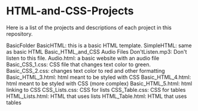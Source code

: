 # HTML-and-CSS-Projects
Here is a list of the projects and descriptions of each project in this repository.

BasicFolder
  BasicHTML: this is a basic HTML template.
  SimpleHTML: same as basic HTML
Basic_HTML_and_CSS
  Audio Files
    Don'tListen.mp3: Don't listen to this file.
  Audio.html: a basic website with an audio file
  Basic_CSS_1.css: CSS file that changes text color to green.
  Basic_CSS_2.css: changes text color to red and other formatting
  Basic_HTML_3.html: html meant to be styled with CSS
  Basic_HTML_4.html: html meant to be styled with CSS (more complex)
  Basic_HTML_5.html: html linking to CSS
  CSS_Lists.css: CSS for lists
  CSS_Table.css: CSS for tables
  HTML_Lists.html: HTML that uses lists
  HTML_Table.html: HTML that uses tables
  
